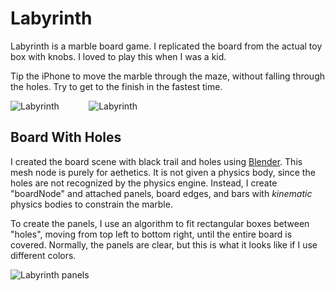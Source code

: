 # Labyrinth

Labyrinth is a marble board game.  I replicated the board from the actual toy box with knobs.
I loved to play this when I was a kid.

Tip the iPhone to move the marble through the maze, without falling through the holes.  Try to
get to the finish in the fastest time.

![Labyrinth](https://github.com/InvaderZim62/Labyrinth/assets/34785252/77b711b0-527d-43ca-829d-192b13a079af)
&nbsp;&nbsp;&nbsp;&nbsp;&nbsp;&nbsp;&nbsp;&nbsp;&nbsp;&nbsp;
![Labyrinth](https://github.com/InvaderZim62/Labyrinth/assets/34785252/c5aff1b2-7bd9-4605-a28b-e19a9a8edbb9)

## Board With Holes

I created the board scene with black trail and holes using [Blender](https://www.blender.org/).
This mesh node is purely for aethetics.  It is not given a physics body, since the holes are not
recognized by the physics engine.  Instead, I create "boardNode" and attached panels, board edges,
and bars with *kinematic* physics bodies to constrain the marble.

To create the panels, I use an algorithm to fit rectangular boxes between "holes", moving from top
left to bottom right, until the entire board is covered.  Normally, the panels are clear, but this
is what it looks like if I use different colors.

![Labyrinth panels](https://github.com/InvaderZim62/Labyrinth/assets/34785252/c9168296-514a-4a0f-a8e7-c71d99b04212)

